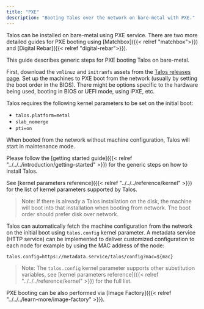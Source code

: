 ```yaml
---
title: "PXE"
description: "Booting Talos over the network on bare-metal with PXE."
---
```


Talos can be installed on bare-metal using PXE service.
There are two more detailed guides for PXE booting using [Matchbox]({{< relref "matchbox">}}) and [Digital Rebar]({{< relref "digital-rebar">}}).

This guide describes generic steps for PXE booting Talos on bare-metal.

First, download the `vmlinuz` and `initramfs` assets from the [Talos releases page](https://github.com/siderolabs/talos/releases/latest/).
Set up the machines to PXE boot from the network (usually by setting the boot order in the BIOS).
There might be options specific to the hardware being used, booting in BIOS or UEFI mode, using iPXE, etc.

Talos requires the following kernel parameters to be set on the initial boot:

* `talos.platform=metal`
* `slab_nomerge`
* `pti=on`

When booted from the network without machine configuration, Talos will start in maintenance mode.

Please follow the [getting started guide]({{< relref "../../../introduction/getting-started" >}}) for the generic steps on how to install Talos.

See [kernel parameters reference]({{< relref "../../../reference/kernel" >}}) for the list of kernel parameters supported by Talos.

> Note: If there is already a Talos installation on the disk, the machine will boot into that installation when booting from network.
> The boot order should prefer disk over network.

Talos can automatically fetch the machine configuration from the network on the initial boot using `talos.config` kernel parameter.
A metadata service (HTTP service) can be implemented to deliver customized configuration to each node for example by using the MAC address of the node:

```text
talos.config=https://metadata.service/talos/config?mac=${mac}
```

> Note: The `talos.config` kernel parameter supports other substitution variables, see [kernel parameters reference]({{< relref "../../../reference/kernel" >}}) for the full list.

PXE booting can be also performed via [Image Factory]({{< relref "../../../learn-more/image-factory" >}}).
